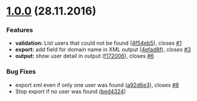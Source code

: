 # [1.0.0](https://code.siemens.com/gs-it-bt/ps-aduser-export-xml/tree/v1.0.0) (28.11.2016)

### Features

* **validation:** List users that could not be found ([4f54eb5](https://code.siemens.com/gs-it-bt/ps-aduser-export-xml/commits/4f54eb5)), closes [#1](https://code.siemens.com/gs-it-bt/ps-aduser-export-xml/issues/1)
* **export:** add field for domain name in XML output  ([4efad8f](https://code.siemens.com/gs-it-bt/ps-aduser-export-xml/commits/4efad8f)), closes [#3](https://code.siemens.com/gs-it-bt/ps-aduser-export-xml/issues/3)
* **output:** show user detail in output ([f172006](https://code.siemens.com/gs-it-bt/ps-aduser-export-xml/commits/f172006)), closes [#6](https://code.siemens.com/gs-it-bt/ps-aduser-export-xml/issues/6)

### Bug Fixes

* export xml even if only one user was found ([a92d6e3](https://code.siemens.com/gs-it-bt/ps-aduser-export-xml/commits/a92d6e3)), closes [#8](https://code.siemens.com/gs-it-bt/ps-aduser-export-xml/issues/8)
* Stop export if no user was found ([bed4324](https://code.siemens.com/gs-it-bt/ps-aduser-export-xml/commits/bed4324))
